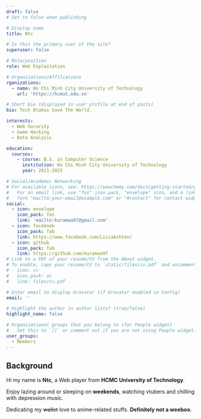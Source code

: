```yaml
---
draft: false
# Set to false when publishing

# Display name
title: Ntc

# Is this the primary user of the site?
superuser: false

# Role/position
role: Web Exploitation

# Organizations/Affiliations
rganizations:
  - name: Ho Chi Minh City University of Technology
    url: 'https://hcmut.edu.vn'

# Short bio (displayed in user profile at end of posts)
bio: Tech Otakus Save The World.

interests:
  - Web Security
  - Game Hacking
  - Data Analysis

education:
  courses:
    - course: B.S. in Computer Science
      institution: Ho Chi Minh City University of Technology
      year: 2021-2025

# Social/Academic Networking
# For available icons, see: https://wowchemy.com/docs/getting-started/page-builder/#icons
#   For an email link, use "fas" icon pack, "envelope" icon, and a link in the
#   form "mailto:your-email@example.com" or "#contact" for contact widget.
social:
  - icon: envelope
    icon_pack: fas
    link: 'mailto:kuramaa97@gmail.com'
  - icon: facebook
    icon_pack: fab
    link: https://www.facebook.com/LiciaAshton/
  - icon: github
    icon_pack: fab
    link: https://github.com/kuramaa97
# Link to a PDF of your resume/CV from the About widget.
# To enable, copy your resume/CV to `static/files/cv.pdf` and uncomment the lines below.
# - icon: cv
#   icon_pack: ai
#   link: files/cv.pdf

# Enter email to display Gravatar (if Gravatar enabled in Config)
email: ''

# Highlight the author in author lists? (true/false)
highlight_name: false

# Organizational groups that you belong to (for People widget)
#   Set this to `[]` or comment out if you are not using People widget.
user_groups:
  - Members
---
```


## Background

Hi my name is **Ntc**, a Web player from **HCMC University of Technology**.

Enjoy lazing around or sleeping on **weekends**, watching vtubers and chilling with depression music.

Dedicating my ~~wallet~~ love to anime-related stuffs. **Definitely not a weeboo**.
